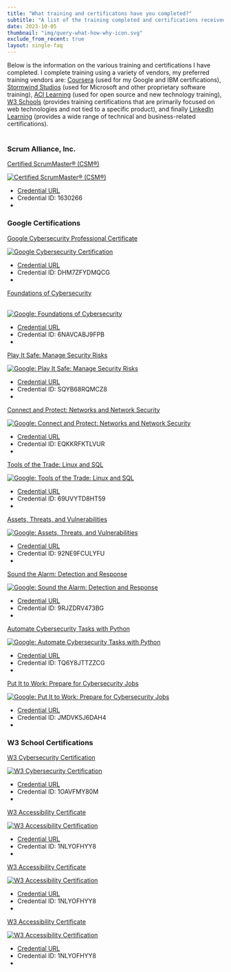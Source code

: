 ```yaml
---
title: "What training and certificatons have you completed?"
subtitle: "A list of the training completed and certifications received in the past two years."
date: 2023-10-05
thumbnail: "img/query-what-how-why-icon.svg"
exclude_from_recent: true
layout: single-faq
---
```

<p class="glow">Below is the information on the various training and certifications I have completed.  I complete training using a variety of vendors, my preferred training vendors are: <a href="https://www.coursera.org/" alt="Coursera">Coursera</a> (used for my Google and IBM certifications), <a href="https://www.stormwindstudios.com/" ALT="Stormwind Studios">Stormwind Studios</a> (used for Microsoft and other proprietary software training), <a href="https://www.acilearning.com/" alt="ACI Learning">ACI Learning</a> (used for open source and new technology training), <a href="https://campus.w3schools.com/" alt="W3Schools">W3 Schools</a> (provides training certifications that are primarily focused on web technologies and not tied to a specific product), and finally <a href="https://www.linkedin.com/learning/" a;t="LinkedIn Learning">LinkedIn Learning</a> (provides a wide range of technical and business-related certifications).</p>
<div style="margin: 2.5rem 0"></div>
<h3 class="label1">Scrum Alliance, Inc.</h3>
<div class="portfolio">
<div class="flex-container">
      <div class="flex-item">
        <p class="ctr"><a href="https://www.scrumalliance.org/get-certified/scrum-master-track/certified-scrummaster" alt="Coursera Page">Certified ScrumMaster® (CSM®)</a></p>
          <div class="image-wrapper">
          <a href="https://badgecert.com/bc/html/groupbadges.html?k=R3NJUUdoakdvSVZEY2l0ZHZ6SU5kams0cTkybW0yb2Q" alt="View Certification"><img src="/mainroad/img/cert/seal-csm.png" alt="Certified ScrumMaster® (CSM®)"></a>
          </div>
          <ul>
          <li><a class="button-up" href="https://badgecert.com/bc/html/groupbadges.html?k=R3NJUUdoakdvSVZEY2l0ZHZ6SU5kams0cTkybW0yb2Q" alt="Coursera Page">Credential URL</a></li>
          <li>Credential ID: 1630266</li>
          <li>&nbsp;</li>
          </ul>          
      </div>
</div>
</div>
<h3 class="label1">Google Certifications</h3>
<div class="portfolio2">
<div class="flex-container">
      <div class="flex-item">
        <p class="ctr"><a href="https://www.coursera.org/google-certificates/cybersecurity-certificate" alt="Coursera Page">Google Cybersecurity Professional Certificate</a></p>
          <div class="image-wrapper">
          <a href="/mainroad/pdf/google-cyber.pdf" alt="View Certification"><img src="/mainroad/img/cert/google-cyber.png" alt="Google Cybersecurity Certification"></a>
          </div>
          <ul>
          <li><a class="button-up" href="https://www.coursera.org/account/accomplishments/specialization/certificate/DHM7ZFYDMQCG" alt="Coursera Page">Credential URL</a></li>
          <li>Credential ID: DHM7ZFYDMQCG</li>
          <li>&nbsp;</li>
          </ul>          
      </div>
      <div class="flex-item">
          <p class="ctr"><a href="https://www.coursera.org/learn/foundations-of-cybersecurity?specialization=google-cybersecurity" alt="Coursera Page">Foundations of Cybersecurity</a></p><br>
          <div class="image-wrapper">
          <a href="/mainroad/pdf/google-cyber1.pdf" alt="View Certification"><img src="/mainroad/img/cert/google-cyber1.png" alt="Google: Foundations of Cybersecurity"></a>
          </div>
          <ul>
          <li><a class="button-up" href="https://www.coursera.org/account/accomplishments/certificate/6NAVCABJ9FPB" alt="Coursera Page">Credential URL</a></li>
          <li>Credential ID: 6NAVCABJ9FPB</li>
          <li>&nbsp;</li>
          </ul>          
      </div>
      <div class="flex-item">
          <p class="ctr"><a href="https://www.coursera.org/learn/manage-security-risks?specialization=google-cybersecurity" alt="Coursera Page">Play It Safe: Manage Security Risks</a></p>
          <div class="image-wrapper">
          <a href="/mainroad/pdf/google-cyber2.pdf" alt="View Certification"><img src="/mainroad/img/cert/google-cyber2.png" alt="Google: Play It Safe: Manage Security Risks"></a>
          </div>
          <ul>
          <li><a class="button-up" href="https://www.coursera.org/account/accomplishments/certificate/SQYB68RQMCZ8" alt="Coursera Page">Credential URL</a></li>
          <li>Credential ID: SQYB68RQMCZ8</li>
          <li>&nbsp;</li>
          </ul>          
      </div>
      <div class="flex-item">
          <p class="ctr"><a href="https://www.coursera.org/learn/networks-and-network-security?specialization=google-cybersecurity" alt="Coursera Page">Connect and Protect: Networks and Network Security</a></p>
          <div class="image-wrapper">
          <a href="/mainroad/pdf/google-cyber3.pdf" alt="View Certification"><img src="/mainroad/img/cert/google-cyber3.png" alt="Google: Connect and Protect: Networks and Network Security"></a>
          </div>
          <ul>
          <li><a class="button-up" href="https://www.coursera.org/account/accomplishments/certificate/EQKKRFKTLVUR" alt="Coursera Page">Credential URL</a></li>
          <li>Credential ID: EQKKRFKTLVUR</li>
          <li>&nbsp;</li>
          </ul>          
      </div>
      <div class="flex-item">
          <p class="ctr"><a href="https://www.coursera.org/learn/linux-and-sql?specialization=google-cybersecurity" alt="Coursera Page">Tools of the Trade: Linux and SQL</a></p>
          <div class="image-wrapper">
          <a href="/mainroad/pdf/google-cyber4.pdf" alt="View Certification"><img src="/mainroad/img/cert/google-cyber4.png" alt="Google: Tools of the Trade: Linux and SQL"></a>
          </div>
          <ul>
          <li><a class="button-up" href="https://www.coursera.org/account/accomplishments/certificate/69UVYTD8HT59" alt="Coursera Page">Credential URL</a></li>
          <li>Credential ID: 69UVYTD8HT59</li>
          <li>&nbsp;</li>
          </ul>          
      </div>
      <div class="flex-item">
          <p class="ctr"><a href="https://www.coursera.org/learn/assets-threats-and-vulnerabilities?specialization=google-cybersecurity" alt="Coursera Page">Assets, Threats, and Vulnerabilities</a></p>
          <div class="image-wrapper">
          <a href="/mainroad/pdf/google-cyber5.pdf" alt="View Certification"><img src="/mainroad/img/cert/google-cyber5.png" alt="Google: Assets, Threats, and Vulnerabilities"></a>
          </div>
          <ul>
          <li><a class="button-up" href="https://www.coursera.org/account/accomplishments/certificate/92NE9FCULYFU" alt="Coursera Page">Credential URL</a></li>
          <li>Credential ID: 92NE9FCULYFU</li>
          <li>&nbsp;</li>
          </ul>          
      </div>
      <div class="flex-item">
          <p class="ctr"><a href="https://www.coursera.org/learn/detection-and-response?specialization=google-cybersecurity" alt="Coursera Page">Sound the Alarm: Detection and Response</a></p>
          <div class="image-wrapper">
          <a href="/mainroad/pdf/google-cyber6.pdf" alt="View Certification"><img src="/mainroad/img/cert/google-cyber6.png" alt="Google: Sound the Alarm: Detection and Response"></a>
          </div>
          <ul>
          <li><a class="button-up" href="https://www.coursera.org/account/accomplishments/certificate/9RJZDRV473BG" alt="Coursera Page">Credential URL</a></li>
          <li>Credential ID: 9RJZDRV473BG</li>
          <li>&nbsp;</li>
          </ul>          
      </div>
      <div class="flex-item">
          <p class="ctr"><a href="https://www.coursera.org/learn/automate-cybersecurity-tasks-with-python?specialization=google-cybersecurity" alt="Coursera Page">Automate Cybersecurity Tasks with Python</a></p>
          <div class="image-wrapper">
          <a href="/mainroad/pdf/google-cyber7.pdf" alt="View Certification"><img src="/mainroad/img/cert/google-cyber7.png" alt="Google: Automate Cybersecurity Tasks with Python"></a>
          </div>
          <ul>
          <li><a class="button-up" href="https://www.coursera.org/account/accomplishments/certificate/TQ6Y8JTTZZCG" alt="Coursera Page">Credential URL</a></li>
          <li>Credential ID: TQ6Y8JTTZZCG</li>
          <li>&nbsp;</li>
          </ul>          
      </div>
      <div class="flex-item">
          <p class="ctr"><a href="https://www.coursera.org/learn/prepare-for-cybersecurity-jobs?specialization=google-cybersecurity" alt="Coursera Page">Put It to Work: Prepare for Cybersecurity Jobs</a></p>
          <div class="image-wrapper">
          <a href="/mainroad/pdf/google-cyber8.pdf" alt="View Certification"><img src="/mainroad/img/cert/google-cyber8.png" alt="Google: Put It to Work: Prepare for Cybersecurity Jobs"></a>
          </div>
          <ul>
          <li><a class="button-up" href="https://www.coursera.org/account/accomplishments/certificate/JMDVK5J6DAH4" alt="Coursera Page">Credential URL</a></li>
          <li>Credential ID: JMDVK5J6DAH4</li>
          <li>&nbsp;</li>
          </ul>          
      </div>
</div>
</div>
<h3 class="label1">W3 School Certifications</h3>
<div class="portfolio2">
<div class="flex-container">
      <div class="flex-item">
          <p class="ctr"><a href="https://verify.w3schools.com/1OAVFMY80M" alt="Coursera Page">W3 Cybersecurity Certification</a></p>
          <div class="image-wrapper">
          <a href="https://verify.w3schools.com/1OAVFMY80M" alt="View Certification"><img src="/mainroad/img/cert/w3_cyber_security.png" alt="W3 Cybersecurity Certification"></a>
          </div>
          <ul>
          <li><a class="button-up" href="https://verify.w3schools.com/1OAVFMY80M" alt="Coursera Page">Credential URL</a></li>
          <li>Credential ID: 1OAVFMY80M</li>
          <li>&nbsp;</li>
          </ul>          
      </div>
      <div class="flex-item">
          <p class="ctr"><a href="https://verify.w3schools.com/1NLYOFHYY8" alt="W3">W3 Accessibility Certificate</a></p>
          <div class="image-wrapper">
          <a href="https://verify.w3schools.com/1NLYOFHYY8" alt="View Certification"><img src="/mainroad/img/cert/w3_accessibility.png" alt="W3 Accessibility Certification"></a>
          </div>
          <ul>
          <li><a class="button-up" href="https://verify.w3schools.com/1NLYOFHYY8" alt="W3 Accessibility">Credential URL</a></li>
          <li>Credential ID: 1NLYOFHYY8</li>
          <li>&nbsp;</li>
          </ul>          
      </div>
          <div class="flex-item">
          <p class="ctr"><a href="https://verify.w3schools.com/1NLYOFHYY8" alt="W3">W3 Accessibility Certificate</a></p>
          <div class="image-wrapper">
          <a href="https://verify.w3schools.com/1NLYOFHYY8" alt="View Certification"><img src="/mainroad/img/cert/w3_accessibility.png" alt="W3 Accessibility Certification"></a>
          </div>
          <ul>
          <li><a class="button-up" href="https://verify.w3schools.com/1NLYOFHYY8" alt="W3 Accessibility">Credential URL</a></li>
          <li>Credential ID: 1NLYOFHYY8</li>
          <li>&nbsp;</li>
          </ul>          
      </div>
          <div class="flex-item">
          <p class="ctr"><a href="https://verify.w3schools.com/1NLYOFHYY8" alt="W3">W3 Accessibility Certificate</a></p>
          <div class="image-wrapper">
          <a href="https://verify.w3schools.com/1NLYOFHYY8" alt="View Certification"><img src="/mainroad/img/cert/w3_accessibility.png" alt="W3 Accessibility Certification"></a>
          </div>
          <ul>
          <li><a class="button-up" href="https://verify.w3schools.com/1NLYOFHYY8" alt="W3 Accessibility">Credential URL</a></li>
          <li>Credential ID: 1NLYOFHYY8</li>
          <li>&nbsp;</li>
          </ul>          
      </div>
</div> 
</div>